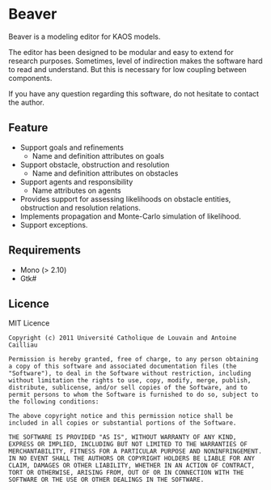 # Beaver

Beaver is a modeling editor for KAOS models. 

The editor has been designed to be modular and easy to extend for research purposes. Sometimes, level of indirection makes the software hard to read and understand. But this is necessary for low coupling between components.

If you have any question regarding this software, do not hesitate to contact the author.

## Feature

- Support goals and refinements
  - Name and definition attributes on goals
- Support obstacle, obstruction and resolution
  - Name and definition attributes on obstacles
- Support agents and responsibility
  - Name attributes on agents
- Provides support for assessing likelihoods on obstacle entities, obstruction and resolution relations.
- Implements propagation and Monte-Carlo simulation of likelihood.
- Support exceptions.

## Requirements

- Mono (> 2.10)
- Gtk#

## Licence

MIT Licence

    Copyright (c) 2011 Université Catholique de Louvain and Antoine Cailliau

    Permission is hereby granted, free of charge, to any person obtaining a copy of this software and associated documentation files (the "Software"), to deal in the Software without restriction, including without limitation the rights to use, copy, modify, merge, publish, distribute, sublicense, and/or sell copies of the Software, and to permit persons to whom the Software is furnished to do so, subject to the following conditions:

    The above copyright notice and this permission notice shall be included in all copies or substantial portions of the Software.
 
    THE SOFTWARE IS PROVIDED "AS IS", WITHOUT WARRANTY OF ANY KIND, EXPRESS OR IMPLIED, INCLUDING BUT NOT LIMITED TO THE WARRANTIES OF MERCHANTABILITY, FITNESS FOR A PARTICULAR PURPOSE AND NONINFRINGEMENT. IN NO EVENT SHALL THE AUTHORS OR COPYRIGHT HOLDERS BE LIABLE FOR ANY CLAIM, DAMAGES OR OTHER LIABILITY, WHETHER IN AN ACTION OF CONTRACT, TORT OR OTHERWISE, ARISING FROM, OUT OF OR IN CONNECTION WITH THE SOFTWARE OR THE USE OR OTHER DEALINGS IN THE SOFTWARE.